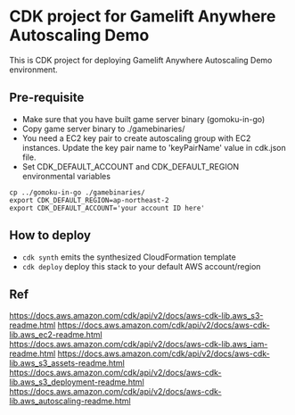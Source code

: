 # CDK project for Gamelift Anywhere Autoscaling Demo

This is CDK project for deploying Gamelift Anywhere Autoscaling Demo environment.

## Pre-requisite

 * Make sure that you have built game server binary (gomoku-in-go)
 * Copy game server binary to ./gamebinaries/
 * You need a EC2 key pair to create autoscaling group with EC2 instances. Update the key pair name to 'keyPairName' value in cdk.json file.
 * Set CDK_DEFAULT_ACCOUNT and CDK_DEFAULT_REGION environmental variables

 ```
 cp ../gomoku-in-go ./gamebinaries/
 export CDK_DEFAULT_REGION=ap-northeast-2
 export CDK_DEFAULT_ACCOUNT='your account ID here'
 ```


## How to deploy

 * `cdk synth`       emits the synthesized CloudFormation template
 * `cdk deploy`      deploy this stack to your default AWS account/region

## Ref
https://docs.aws.amazon.com/cdk/api/v2/docs/aws-cdk-lib.aws_s3-readme.html
https://docs.aws.amazon.com/cdk/api/v2/docs/aws-cdk-lib.aws_ec2-readme.html
https://docs.aws.amazon.com/cdk/api/v2/docs/aws-cdk-lib.aws_iam-readme.html
https://docs.aws.amazon.com/cdk/api/v2/docs/aws-cdk-lib.aws_s3_assets-readme.html
https://docs.aws.amazon.com/cdk/api/v2/docs/aws-cdk-lib.aws_s3_deployment-readme.html
https://docs.aws.amazon.com/cdk/api/v2/docs/aws-cdk-lib.aws_autoscaling-readme.html



